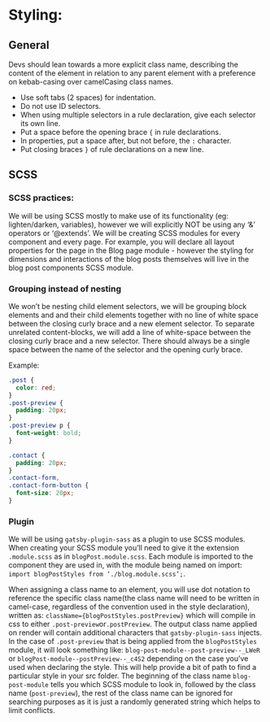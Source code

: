 # Styling:

## General

Devs should lean towards a more explicit class name, describing the content of the element in
relation to any parent element with a preference on kebab-casing over camelCasing class names.

- Use soft tabs (2 spaces) for indentation.
- Do not use ID selectors.
- When using multiple selectors in a rule declaration, give each selector its own line.
- Put a space before the opening brace `{` in rule declarations.
- In properties, put a space after, but not before, the `:` character.
- Put closing braces `}` of rule declarations on a new line.

## SCSS

### SCSS practices:

We will be using SCSS mostly to make use of its functionality (eg: lighten/darken, variables),
however we will explicitly NOT be using any ‘&’ operators or ‘@extends’. We will be creating SCSS
modules for every component and every page. For example, you will declare all layout properties for
the page in the Blog page module - however the styling for dimensions and interactions of the blog
posts themselves will live in the blog post components SCSS module.

### Grouping instead of nesting

We won’t be nesting child element selectors, we will be grouping block elements and and their child
elements together with no line of white space between the closing curly brace and a new element
selector. To separate unrelated content-blocks, we will add a line of white-space between the
closing curly brace and a new selector. There should always be a single space between the name of
the selector and the opening curly brace.

Example:

```css
.post {
  color: red;
}
.post-preview {
  padding: 20px;
}
.post-preview p {
  font-weight: bold;
}

.contact {
  padding: 20px;
}
.contact-form,
.contact-form-button {
  font-size: 20px;
}
```

### Plugin

We will be using `gatsby-plugin-sass` as a plugin to use SCSS modules. When creating your SCSS
module you’ll need to give it the extension `.module.scss` as in `blogPost.module.scss`. Each module
is imported to the component they are used in, with the module being named on import:
`import blogPostStyles from ‘./blog.module.scss’;`.

When assigning a class name to an element, you will use dot notation to reference the specific class
name(the class name will need to be written in camel-case, regardless of the convention used in the
style declaration), written as: `className={blogPostStyles.postPreview}` which will compile in css
to either `.post-preview`or`.postPreview`. The output class name applied on render will contain
additional characters that `gatsby-plugin-sass` injects. In the case of `.post-preview` that is
being applied from the `blogPostStyles` module, it will look something like:
`blog-post-module--post-preview--_LWeR` or `blogPost-module--postPreview--_c4S2` depending on the
case you’ve used when declaring the style. This will help provide a bit of path to find a particular
style in your src folder. The beginning of the class name `blog-post-module` tells you which SCSS
module to look in, followed by the class name (`post-preview`), the rest of the class name can be
ignored for searching purposes as it is just a randomly generated string which helps to limit
conflicts.
